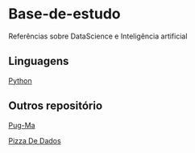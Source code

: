 # Base-de-estudo
Referências sobre DataScience e Inteligência artificial

## Linguagens
[Python](https://github.com/levi-ufma/Base-de-estudo/blob/master/topicos/python.md)


## Outros repositório
[Pug-Ma](https://github.com/pug-ma/materiais_estudo)

[Pizza De Dados](https://github.com/PizzaDeDados/datascience-pizza)

